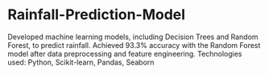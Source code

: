 # Rainfall-Prediction-Model
Developed machine learning models, including Decision Trees and Random Forest, to predict rainfall. Achieved 93.3% accuracy with the Random Forest model after data preprocessing and feature engineering. Technologies used: Python, Scikit-learn, Pandas, Seaborn

